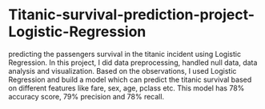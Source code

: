 # Titanic-survival-prediction-project-Logistic-Regression
predicting the passengers survival in the titanic incident using Logistic Regression.
In this project, I did data preprocessing, handled null data, data analysis and visualization. Based on the observations, I used Logistic Regression and build a model which can predict the titanic survival based on different features like fare, sex, age, pclass etc. This model has 78% accuracy score, 79% precision and 78% recall. 
